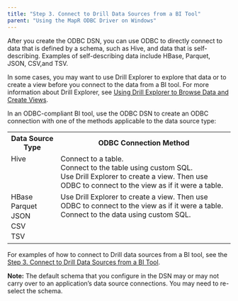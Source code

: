 ```yaml
---
title: "Step 3. Connect to Drill Data Sources from a BI Tool"
parent: "Using the MapR ODBC Driver on Windows"
---
```

After you create the ODBC DSN, you can use ODBC to directly connect to data
that is defined by a schema, such as Hive, and data that is self-describing.
Examples of self-describing data include HBase, Parquet, JSON, CSV,and TSV.

In some cases, you may want to use Drill Explorer to explore that data or to
create a view before you connect to the data from a BI tool. For more
information about Drill Explorer, see [Using Drill Explorer to Browse Data and
Create Views](/docs/using-drill-explorer-to-browse-data-and-create-views).

In an ODBC-compliant BI tool, use the ODBC DSN to create an ODBC connection
with one of the methods applicable to the data source type:

<table ><tbody><tr><th >Data Source Type</th><th >ODBC Connection Method</th></tr><tr><td valign="top">Hive</td><td valign="top">Connect to a table.<br />Connect to the table using custom SQL.<br />Use Drill Explorer to create a view. Then use ODBC to connect to the view as if it were a table.</td></tr><tr><td valign="top">HBase<br /><span style="line-height: 1.4285715;background-color: transparent;">Parquet<br /></span><span style="line-height: 1.4285715;background-color: transparent;">JSON<br /></span><span style="line-height: 1.4285715;background-color: transparent;">CSV<br /></span><span style="line-height: 1.4285715;background-color: transparent;">TSV</span></td><td valign="top">Use Drill Explorer to create a view. Then use ODBC to connect to the view as if it were a table.<br />Connect to the data using custom SQL.</td></tr></tbody></table>
  
For examples of how to connect to Drill data sources from a BI tool, see the
[Step 3. Connect to Drill Data Sources from a BI Tool](/docs/step-3-connect-to-drill-data-sources-from-a-bi-tool).

**Note:** The default schema that you configure in the DSN may or may not carry over to an application’s data source connections. You may need to re-select the schema.

